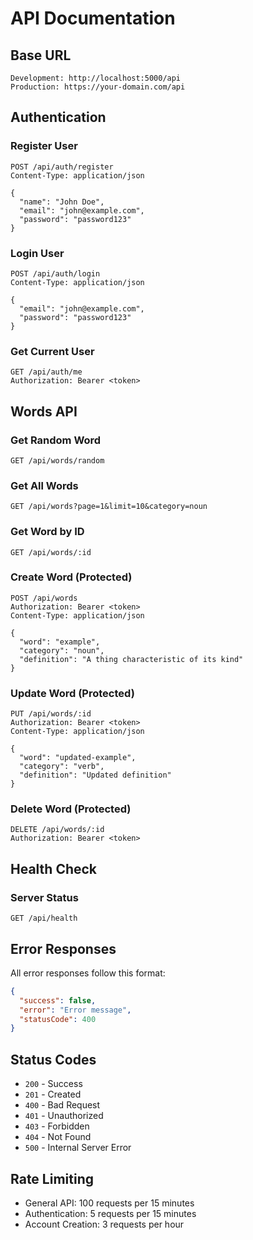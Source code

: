 # API Documentation

## Base URL
```
Development: http://localhost:5000/api
Production: https://your-domain.com/api
```

## Authentication

### Register User
```http
POST /api/auth/register
Content-Type: application/json

{
  "name": "John Doe",
  "email": "john@example.com",
  "password": "password123"
}
```

### Login User
```http
POST /api/auth/login
Content-Type: application/json

{
  "email": "john@example.com",
  "password": "password123"
}
```

### Get Current User
```http
GET /api/auth/me
Authorization: Bearer <token>
```

## Words API

### Get Random Word
```http
GET /api/words/random
```

### Get All Words
```http
GET /api/words?page=1&limit=10&category=noun
```

### Get Word by ID
```http
GET /api/words/:id
```

### Create Word (Protected)
```http
POST /api/words
Authorization: Bearer <token>
Content-Type: application/json

{
  "word": "example",
  "category": "noun",
  "definition": "A thing characteristic of its kind"
}
```

### Update Word (Protected)
```http
PUT /api/words/:id
Authorization: Bearer <token>
Content-Type: application/json

{
  "word": "updated-example",
  "category": "verb",
  "definition": "Updated definition"
}
```

### Delete Word (Protected)
```http
DELETE /api/words/:id
Authorization: Bearer <token>
```

## Health Check

### Server Status
```http
GET /api/health
```

## Error Responses

All error responses follow this format:
```json
{
  "success": false,
  "error": "Error message",
  "statusCode": 400
}
```

## Status Codes

- `200` - Success
- `201` - Created
- `400` - Bad Request
- `401` - Unauthorized
- `403` - Forbidden
- `404` - Not Found
- `500` - Internal Server Error

## Rate Limiting

- General API: 100 requests per 15 minutes
- Authentication: 5 requests per 15 minutes
- Account Creation: 3 requests per hour





